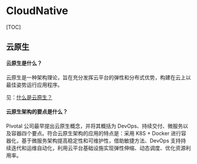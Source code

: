 # CloudNative

[TOC]

## 云原生

#### 云原生是什么？

云原生是一种架构理论，旨在充分发挥云平台的弹性和分布式优势，构建在云上以最佳姿势运行应用程序。

见：[什么是云原生？](https://zhuanlan.zhihu.com/p/150190166)

#### 云原生架构的要点是什么？

Pivotal 公司最早提出云原生概念，并将其概括为 DevOps、持续交付、微服务以及容器四个要点。符合云原生架构的应用的特点是：采用 K8S + Docker 进行容器化，基于微服务架构提高稳定性和可维护性，借助敏捷方法、DevOps 支持持续迭代和运维自动化，利用云平台基础设施实现弹性伸缩、动态调度、优化资源利用率。
